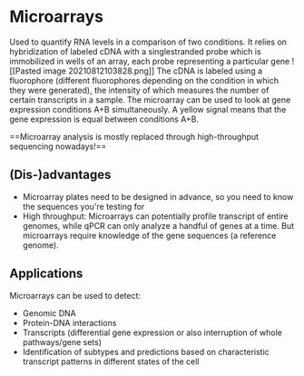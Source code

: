 # Microarrays
Used to quantify RNA levels in a comparison of two conditions. It relies on hybridization of labeled cDNA with a singlestranded probe which is immobilized in wells of an array, each probe representing a particular gene 
![[Pasted image 20210812103828.png]] 
The cDNA is labeled using a fluorophore (different fluorophores depending on the condition in which they were generated), the intensity of which measures the number of certain transcripts in a sample. The microarray can be used to look at gene expression conditions A+B simultaneously. A yellow signal means that the gene expression is equal between conditions A+B. 

==Microarray analysis is mostly replaced through high-throughput sequencing nowadays!==

## (Dis-)advantages
- Microarray plates need to be designed in advance, so you need to know the sequences you're testing for
- High throughput: Microarrays can potentially profile transcript of entire genomes, while qPCR can only analyze a handful of genes at a time. But microarrays require knowledge of the gene sequences (a reference genome).

## Applications
Microarrays can be used to detect:
- Genomic DNA
- Protein-DNA interactions
- Transcripts (differential gene expression or also interruption of whole pathways/gene sets)
- Identification of subtypes and predictions based on characteristic transcript patterns in different states of the cell